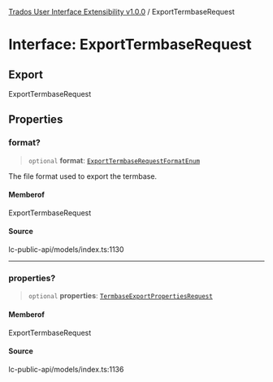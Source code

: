 [Trados User Interface Extensibility v1.0.0](../wiki/globals) / ExportTermbaseRequest

# Interface: ExportTermbaseRequest

## Export

ExportTermbaseRequest

## Properties

### format?

> `optional` **format**: [`ExportTermbaseRequestFormatEnum`](../wiki/Type.ExportTermbaseRequestFormatEnum)

The file format used to export the termbase.

#### Memberof

ExportTermbaseRequest

#### Source

lc-public-api/models/index.ts:1130

***

### properties?

> `optional` **properties**: [`TermbaseExportPropertiesRequest`](../wiki/Interface.TermbaseExportPropertiesRequest)

#### Memberof

ExportTermbaseRequest

#### Source

lc-public-api/models/index.ts:1136
